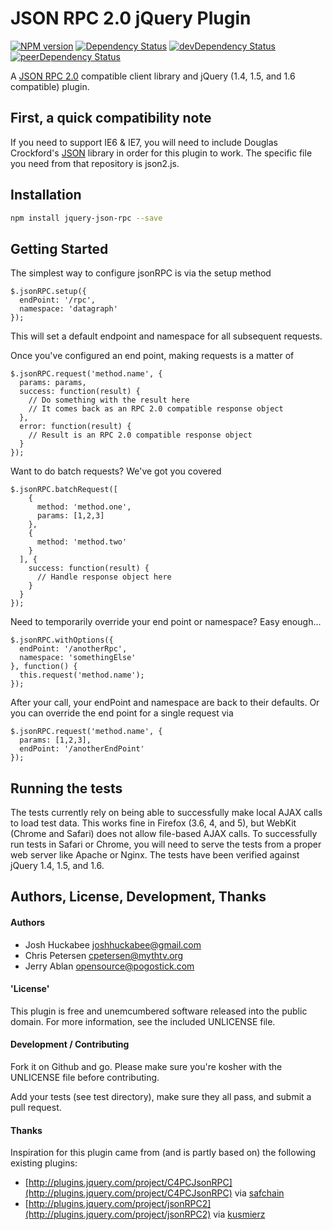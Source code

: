 # JSON RPC 2.0 jQuery Plugin

[![NPM version][npm-badge]][npm]
[![Dependency Status][deps-badge]][deps]
[![devDependency Status][dev-deps-badge]][dev-deps]
[![peerDependency Status][peer-deps-badge]][peer-deps]

A [JSON RPC 2.0](http://groups.google.com/group/json-rpc/web/json-rpc-2-0) compatible client library and jQuery (1.4, 1.5, and 1.6 compatible) plugin.

## First, a quick compatibility note

If you need to support IE6 & IE7, you will need to include Douglas Crockford's [JSON](https://github.com/douglascrockford/JSON-js) library in order for this plugin to work.  The specific file you need from that repository is json2.js.

## Installation

```sh
npm install jquery-json-rpc --save
```

## Getting Started

The simplest way to configure jsonRPC is via the setup method

    $.jsonRPC.setup({
      endPoint: '/rpc',
      namespace: 'datagraph'
    });

This will set a default endpoint and namespace for all subsequent requests.

Once you've configured an end point, making requests is a matter of

    $.jsonRPC.request('method.name', {
      params: params,
      success: function(result) {
        // Do something with the result here
        // It comes back as an RPC 2.0 compatible response object
      },
      error: function(result) {
        // Result is an RPC 2.0 compatible response object
      }
    });

Want to do batch requests?  We've got you covered

    $.jsonRPC.batchRequest([
        {
          method: 'method.one',
          params: [1,2,3]
        },
        {
          method: 'method.two'
        }
      ], {
        success: function(result) {
          // Handle response object here
        }
      }
    });

Need to temporarily override your end point or namespace?  Easy enough...

    $.jsonRPC.withOptions({
      endPoint: '/anotherRpc',
      namespace: 'somethingElse'
    }, function() {
      this.request('method.name');
    });

After your call, your endPoint and namespace are back to their defaults.  Or you can override the end point for a single request via

    $.jsonRPC.request('method.name', {
      params: [1,2,3],
      endPoint: '/anotherEndPoint'
    });

## Running the tests

The tests currently rely on being able to successfully make local AJAX calls to load test data. This works fine in Firefox (3.6, 4, and 5), but WebKit (Chrome and Safari) does not allow file-based AJAX calls. To successfully run tests in Safari or Chrome, you will need to serve the tests from a proper web server like Apache or Nginx. The tests have been verified against jQuery 1.4, 1.5, and 1.6.

## Authors, License, Development, Thanks

#### Authors
 * Josh Huckabee <joshhuckabee@gmail.com>
 * Chris Petersen <cpetersen@mythtv.org>
 * Jerry Ablan <opensource@pogostick.com>

#### 'License'
This plugin is free and unemcumbered software released into the public
domain.  For more information, see the included UNLICENSE file.

#### Development / Contributing
Fork it on Github and go.  Please make sure you're kosher with the UNLICENSE
file before contributing.

Add your tests (see test directory), make sure they all pass, and submit
a pull request.

#### Thanks
Inspiration for this plugin came from (and is partly based on) the following existing plugins:

* [http://plugins.jquery.com/project/C4PCJsonRPC](http://plugins.jquery.com/project/C4PCJsonRPC) via [safchain](http://plugins.jquery.com/users/safchain)
* [http://plugins.jquery.com/project/jsonRPC2](http://plugins.jquery.com/project/jsonRPC2) via [kusmierz](http://plugins.jquery.com/user/30124)

[npm-badge]: http://badge.fury.io/js/jquery-json-rpc.svg
[npm]: http://badge.fury.io/js/jquery-json-rpc

[deps-badge]: https://david-dm.org/luqin/jquery-jsonrpc.svg
[deps]: https://david-dm.org/luqin/jquery-jsonrpc

[dev-deps-badge]: https://david-dm.org/luqin/jquery-jsonrpc/dev-status.svg
[dev-deps]: https://david-dm.org/luqin/jquery-jsonrpc#info=devDependencies

[peer-deps-badge]: https://david-dm.org/luqin/jquery-jsonrpc/peer-status.svg
[peer-deps]: https://david-dm.org/luqin/jquery-jsonrpc#info=peerDependencies 